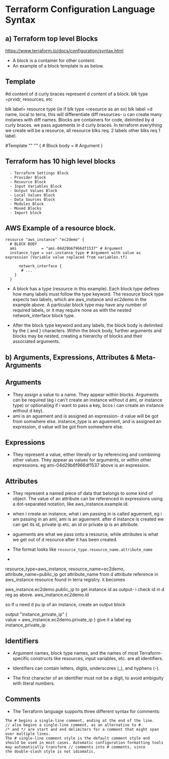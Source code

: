 # Terraform Configuration Language Syntax

## a) **Terraform top level Blocks**
https://www.terraform.io/docs/configuration/syntax.html
- A block is a container for other content.
- An example of a block template is as below.
## Template
#d content of d curly braces represent d content of a block.
blk type =prvidr, resources, etc

blk label= resource type (ie if blk type =resource as an ex)
blk label =d name, local to terra, this will differentiate diff resources- u can 
create many instanes with diff names.
Blocks are containers for code, delimited by d curly braces.
we pass aguements in d curly braces.
In terraform everything we create will be a resource, all resource blks req. 2 labels
other blks req 1 label.


#Template
     <BLOCK TYPE> "<BLOCK LABEL>" "<BLOCK LABEL>"   {
       # Block body
      <IDENTIFIER> = <EXPRESSION> # Argument
     }



## Terraform has 10 high level blocks
      - Terraform Settings Block
      - Provider Block
      - Resource Block
      - Input Variables Block
      - Output Values Block
      - Local Values Block
      - Data Sources Block
      - Modules Block
      - Moved Blocks
      - Import block

## AWS Example of a resource block.
```
resource "aws_instance" "ec2demo" {
  # BLOCK BODY
  ami           = "ami-04d29b6f966df1537" # Argument
  instance_type = var.instance_type # Argument with value as expression (Variable value replaced from variables.tf)

      network_interface {
       # ...
    }
  }
```
- A block has a type (resource in this example). Each block type defines how many labels must follow the type keyword. The resource block type expects two labels, which are aws_instance and ec2demo in the example above. A particular block type may have any number of required labels, or it may require none as with the nested network_interface block type.

- After the block type keyword and any labels, the block body is delimited by the { and } characters. Within the block body, further arguments and blocks may be nested, creating a hierarchy of blocks and their associated arguments.

## b) **Arguments, Expressions, Attributes & Meta-Arguments**

## Arguments
- They assign a value to a name. They appear within blocks. Arguments can be required (eg i can't create an instance without d ami, or instance type) or optional(eg if i want to pass a key, bcos i can create an instance without d key).
- ami is an aguement and is assigned an expression- d value will be got from somwhere else. instance_type is an aguement, and is assigned an expression, d value will be got from somewhere else.

## Expressions
- They represent a value, either literally or by referencing and combining other values. They appear as values for arguments, or within other expressions.
eg ami-04d29b6f966df1537 above is an expression.


## Attributes
- They represent a named piece of data that belongs to some kind of object. The value of an attribute can be referenced in expressions using a dot-separated notation, like aws_instance.example.id.
-  when i create an instance, what i am passing in is called aguement, eg i am passing in an ami, ami is an aguement. after d instance is created
 we can get its id, private ip etc. an id or private ip is an attribute.
- aguements are what we pass onto a resource, while attributes is what we get out of d resource after it has been created.
  
- The format looks like `resource_type.resource_name.attribute_name`
- 
resource_type=aws_instance, resource_name=ec2demo, attribute_name=public_ip
got attribute_name from d attribute reference in aws_instance resource
found in terra registry.
it becomes

aws_instance.ec2demo.public_ip
to get instance id as output- i check id in d reg as above. 
aws_instance.ec2demo.id

so if u need d pu ip of an instance, create an output block

output "instance_private_ip" {               
  value = aws_instance.ec2demo.private_ip
}
give it a label eg instance_private_ip




## Identifiers
- Argument names, block type names, and the names of most Terraform-specific constructs like resources, input variables, etc. are all identifiers.

- Identifiers can contain letters, digits, underscores (_), and hyphens (-).
-  The first character of an identifier must not be a digit, to avoid ambiguity with literal numbers.

## Comments
- The Terraform language supports three different syntax for comments:
```
The # begins a single-line comment, ending at the end of the line.
// also begins a single-line comment, as an alternative to #.
/* and */ are start and end delimiters for a comment that might span over multiple lines.
The # single-line comment style is the default comment style and should be used in most cases. Automatic configuration formatting tools may automatically transform // comments into # comments, since
the double-slash style is not idiomatic.
```

